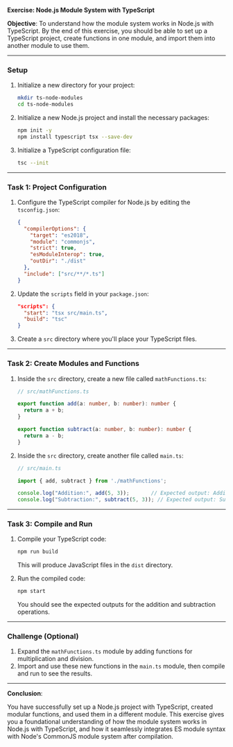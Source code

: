 **Exercise: Node.js Module System with TypeScript**

**Objective**: To understand how the module system works in Node.js with TypeScript. By the end of this exercise, you should be able to set up a TypeScript project, create functions in one module, and import them into another module to use them.

---

### **Setup**

1. Initialize a new directory for your project:
   ```bash
   mkdir ts-node-modules
   cd ts-node-modules
   ```

2. Initialize a new Node.js project and install the necessary packages:
   ```bash
   npm init -y
   npm install typescript tsx --save-dev
   ```

3. Initialize a TypeScript configuration file:
   ```bash
   tsc --init
   ```

---

### **Task 1: Project Configuration**

1. Configure the TypeScript compiler for Node.js by editing the `tsconfig.json`:

    ```json
    {
      "compilerOptions": {
        "target": "es2018",
        "module": "commonjs",
        "strict": true,
        "esModuleInterop": true,
        "outDir": "./dist"
      },
      "include": ["src/**/*.ts"]
    }
    ```

2. Update the `scripts` field in your `package.json`:

    ```json
    "scripts": {
      "start": "tsx src/main.ts",
      "build": "tsc"
    }
    ```

3. Create a `src` directory where you'll place your TypeScript files.

---

### **Task 2: Create Modules and Functions**

1. Inside the `src` directory, create a new file called `mathFunctions.ts`:

    ```typescript
    // src/mathFunctions.ts

    export function add(a: number, b: number): number {
      return a + b;
    }

    export function subtract(a: number, b: number): number {
      return a - b;
    }
    ```

2. Inside the `src` directory, create another file called `main.ts`:

    ```typescript
    // src/main.ts

    import { add, subtract } from './mathFunctions';

    console.log("Addition:", add(5, 3));       // Expected output: Addition: 8
    console.log("Subtraction:", subtract(5, 3)); // Expected output: Subtraction: 2
    ```

---

### **Task 3: Compile and Run**

1. Compile your TypeScript code:

    ```bash
    npm run build
    ```

    This will produce JavaScript files in the `dist` directory.

2. Run the compiled code:

    ```bash
    npm start
    ```

    You should see the expected outputs for the addition and subtraction operations.

---

### **Challenge (Optional)**

1. Expand the `mathFunctions.ts` module by adding functions for multiplication and division.
2. Import and use these new functions in the `main.ts` module, then compile and run to see the results.

---

**Conclusion**: 

You have successfully set up a Node.js project with TypeScript, created modular functions, and used them in a different module. This exercise gives you a foundational understanding of how the module system works in Node.js with TypeScript, and how it seamlessly integrates ES module syntax with Node's CommonJS module system after compilation.